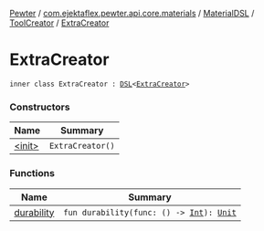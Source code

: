 [Pewter](../../../../index.md) / [com.ejektaflex.pewter.api.core.materials](../../../index.md) / [MaterialDSL](../../index.md) / [ToolCreator](../index.md) / [ExtraCreator](./index.md)

# ExtraCreator

`inner class ExtraCreator : `[`DSL`](../../../-d-s-l/index.md)`<`[`ExtraCreator`](./index.md)`>`

### Constructors

| Name | Summary |
|---|---|
| [&lt;init&gt;](-init-.md) | `ExtraCreator()` |

### Functions

| Name | Summary |
|---|---|
| [durability](durability.md) | `fun durability(func: () -> `[`Int`](https://kotlinlang.org/api/latest/jvm/stdlib/kotlin/-int/index.html)`): `[`Unit`](https://kotlinlang.org/api/latest/jvm/stdlib/kotlin/-unit/index.html) |
